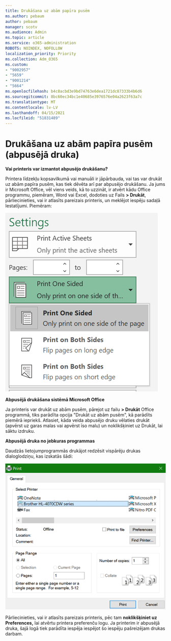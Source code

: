 ```yaml
---
title: Drukāšana uz abām papīra pusēm
ms.author: pebaum
author: pebaum
manager: scotv
ms.audience: Admin
ms.topic: article
ms.service: o365-administration
ROBOTS: NOINDEX, NOFOLLOW
localization_priority: Priority
ms.collection: Adm_O365
ms.custom:
- "9002957"
- "5659"
- "9001214"
- "5664"
ms.openlocfilehash: b4c8acbd3e9bd74763e6dea1721dc87333b4b6d6
ms.sourcegitcommit: 8bc60ec34bc1e40685e3976576e04a2623f63a7c
ms.translationtype: MT
ms.contentlocale: lv-LV
ms.lasthandoff: 04/15/2021
ms.locfileid: "51831489"
---
```

# <a name="printing-on-both-sides-of-paper-duplex-printing"></a>Drukāšana uz abām papīra pusēm (abpusējā druka)

**Vai printeris var izmantot abpusējo drukāšanu?**

Printera līdzekļu kopsavilkumā vai manuāli ir jāpārbauda, vai tas var drukāt uz abām papīra pusēm, kas tiek dēvēta arī par abpusējo drukāšanu. Ja jums ir Microsoft Office, vēl viens veids, kā to uzzināt, ir atvērt kādu Office programmu, piemēram, Word vai Excel, dodoties uz Fails **> Drukāt**, pārliecinieties, vai ir atlasīts pareizais printeris, un meklējot iespēju sadaļā Iestatījumi. Piemēram: 

![Printera iestatījumi](media/print-settings.png)

**Abpusējā drukāšana sistēmā Microsoft Office**

Ja printeris var drukāt uz abām pusēm, pārejot uz failu **> Drukāt** Office programmā, tiks parādīta opcija "Drukāt uz abām pusēm", kā parādīts piemērā iepriekš.  Atlasiet, kāda veida abpusējo druku vēlaties drukāt (apvērst  uz garas malas vai apvērst īso malu) un noklikšķiniet uz Drukāt, lai sāktu izdruku.

**Abpusējā druka no jebkuras programmas**

Daudzās lietojumprogrammās drukājot redzēsit vispārēju drukas dialoglodziņu, kas izskatās šādi: 

![Drukāšanas dialogs](media/print-dialog.png)

Pārliecinieties, vai ir atlasīts pareizais printeris, pēc tam **noklikšķiniet uz Preferences,** lai atvērtu printera preferenču logu. Ja printerim ir abpusējā druka, šajā logā tiek parādīta iespēja iespējot šo iespēju pašreizējam drukas darbam.
